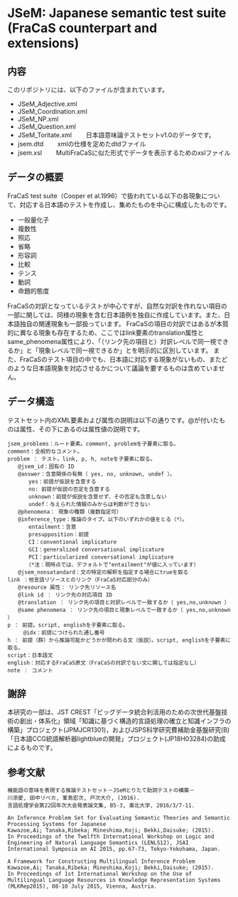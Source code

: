 # JSeM: Japanese semantic test suite (FraCaS counterpart and extensions)

## 内容

このリポジトリには、以下のファイルが含まれています。

- JSeM_Adjective.xml
- JSeM_Coordination.xml
- JSeM_NP.xml
- JSeM_Question.xml
- JSeM_Toritate.xml
　　日本語意味論テストセットv1.0のデータです。   
- jsem.dtd
　　xmlの仕様を定めたdtdファイル
- jsem.xsl
　　MultiFraCaSに似た形式でデータを表示するためのxslファイル


## データの概要

FraCaS test suite（Cooper et al.1996）で扱われている以下の各現象について、対応する日本語のテストを作成し、集めたものを中心に構成したものです。

- 一般量化子
- 複数性
- 照応
- 省略
- 形容詞
- 比較
- テンス
- 動詞
- 命題的態度

FraCaSの対訳となっているテストが中心ですが、自然な対訳を作れない項目の一部に関しては、同様の現象を含む日本語例を独自に作成しています。また、日本語独自の関連現象も一部扱っています。
FraCaSの項目の対訳ではあるが本質的に異なる現象も存在するため、ここではlink要素のtranslation属性とsame_phenomena属性により、「（リンク先の項目と）対訳レベルで同一視できるか」と「現象レベルで同一視できるか」とを明示的に区別しています。
また、FraCaSのテスト項目の中でも、日本語に対応する現象がないもの、またどのような日本語現象を対応させるかについて議論を要するものは含めていません。

## データ構造

テストセット内のXML要素および属性の説明は以下の通りです。@が付いたものは属性、その下にあるのは属性値の説明です。

```
jsem_problems：ルート要素。comment, problemを子要素に取る。
comment：全般的なコメント。
problem ： テスト。link, p, h, noteを子要素に取る。
　　@jsem_id：固有の ID
　　@answer：含意関係の有無（ yes, no, unknown, undef ）。
　　　　yes：前提が仮説を含意する
　　　　no: 前提が仮説の否定を含意する
　　　　unknown：前提が仮説を含意せず、その否定も含意しない
　　　　undef：与えられた情報のみからは判断ができない
　　@phenomena： 現象の種類（複数指定可）
　　@inference_type：推論のタイプ。以下のいずれかの値をとる（*）。
　　　　entailment：含意
　　　　presupposition：前提
　　　　CI：conventional implicature
　　　　GCI：generalized conversational implicature
　　　　PCI：particularized conversational implicature
　　　　（*注：現時点では、デフォルトで"entailment"が値に入っています）
　　@jsem_nonsatandard：文の特定の解釈を指定する場合にtrueを取る
link ：他言語リソースとのリンク（FraCaS対応部分のみ）
　　@resource 属性： リンク先リソース名
　　@link id ： リンク先の対応項目 ID
　　@translation ： リンク先の項目と対訳レベルで一致するか（ yes,no,unknown ）
　　@same phenomena ： リンク先の項目と現象レベルで一致するか（ yes,no,unknown ）
p ： 前提。script, englishを子要素に取る。
     @idx：前提につけられた通し番号
h ： 前提（群）から推論可能かどうかが問われる文（仮説）。script, englishを子要素に取る。
script：日本語文
english：対応するFraCaS原文（FraCaSの対訳でない文に関しては指定なし）
note ： コメント
```
## 謝辞

本研究の一部は、JST CREST「ビッグデータ統合利活用のための次世代基盤技術の創出・体系化」領域「知識に基づく構造的言語処理の確立と知識インフラの構築」プロジェクト(JPMJCR1301)，およびJSPS科学研究費補助金基盤研究(B)「日本語CCG統語解析器lightblueの開発」プロジェクト(JP18H03284)の助成によるものです。

## 参考文献
```
機能語の意味を表現する推論テストセット－JSeMとりたて助詞テストの構築－
川添愛, 田中リベカ, 峯島宏次, 戸次大介, (2016).
言語処理学会第22回年次大会発表論文集, B5-3, 東北大学, 2016/3/7-11.
```
```
An Inference Problem Set for Evaluating Semantic Theories and Semantic Processing Systems for Japanese
Kawazoe,Ai; Tanaka,Ribeka; Mineshima,Koji; Bekki,Daisuke; (2015).
In Proceedings of the Twelfth International Workshop on Logic and Engineering of Natural Language Semantics (LENLS12), JSAI International Symposia on AI 2015, pp.67-73, Tokyo-Yokohama, Japan.
```
```
A Framework for Constructing Multilingual Inference Problem
Kawazoe,Ai; Tanaka,Ribeka; Mineshima,Koji; Bekki,Daisuke; (2015).
In Proceedings of 1st International Workshop on the Use of Multilingual Language Resources in Knowledge Representation Systems (MLKRep2015), 08-10 July 2015, Vienna, Austria.
```
